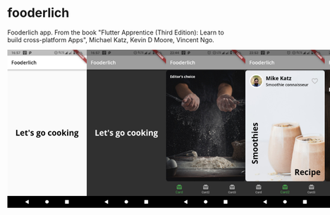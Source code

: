 # fooderlich

Fooderlich app. From the book "Flutter Apprentice (Third Edition): Learn to build cross-platform Apps", Michael Katz, Kevin D Moore, Vincent Ngo. 

<div align="left" ; style="display: flex; flex-direction: row;" padding="10px">
    <img src="screenshots/screenshot1.jpg" width = "180">
    <img src="screenshots/screenshot2.jpg" width = "180">
    <img src="screenshots/screenshot3.jpg" width = "180">
    <img src="screenshots/screenshot4.jpg" width = "180">
    <img src="screenshots/screenshot5.jpg" width = "180">
    <img src="screenshots/screenshot6.jpg" width = "180">
    <img src="screenshots/screenshot7.jpg" width = "180">
    <img src="screenshots/screenshot8.jpg" width = "180">
</div>
